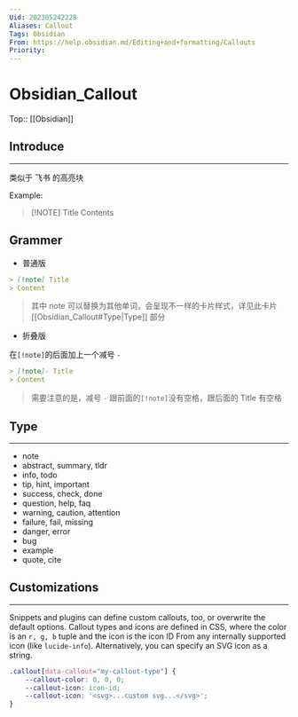 ```yaml
---
Uid: 202305242228
Aliases: Callout
Tags: Obsidian 
From: https://help.obsidian.md/Editing+and+formatting/Callouts
Priority: 
---
```

# Obsidian_Callout
Top:: [[Obsidian]]

## Introduce 
---
类似于 飞书 的高亮块

Example:

> [!NOTE] Title
> Contents

## Grammer

- 普通版

```md
> [!note] Title
> Content
```

> 其中 note 可以替换为其他单词，会呈现不一样的卡片样式，详见此卡片 [[Obsidian_Callout#Type|Type]] 部分

- 折叠版

在`[!note]`的后面加上一个减号 `-`

```md
> [!note]- Title
> Content
```

> 需要注意的是，减号 `-` 跟前面的`[!note]`没有空格，跟后面的 Title 有空格

## Type
---
- note
- abstract, summary, tldr
- info, todo
- tip, hint, important
- success, check, done
- question, help, faq
- warning, caution, attention
- failure, fail, missing
- danger, error
- bug
- example
- quote, cite

## Customizations
---
Snippets and plugins can define custom callouts, too, or overwrite the default options. Callout types and icons are defined in CSS, where the color is an `r, g, b` tuple and the icon is the icon ID From any internally supported icon (like `lucide-info`). Alternatively, you can specify an SVG icon as a string.

```CSS
.callout[data-callout="my-callout-type"] {
    --callout-color: 0, 0, 0;
    --callout-icon: icon-id;
    --callout-icon: '<svg>...custom svg...</svg>';
}
```
